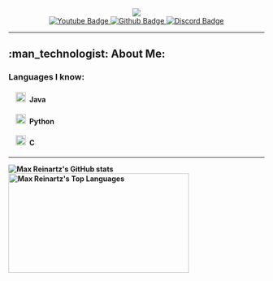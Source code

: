 <div align="center">
  <img src="./assets/BannerRounded100px.png"/>
</div>
<div id="badges" align="center">
  <a href="https://www.youtube.com/@Creeper7689/">
    <img src="https://img.shields.io/badge/YouTube-red?style=for-the-badge&logo=youtube&logoColor=white" alt="Youtube Badge"/>
  </a>
  <a href="https://www.github.com/MaxReinartz">
    <img src="https://img.shields.io/badge/Github-gray?style=for-the-badge&logo=github&logoColor=white" alt="Github Badge"/>
  </a>
  <a href="https://github.com/MaxReinartz#find-me-on-discord-maxreinartz">
    <img src="https://img.shields.io/badge/Discord-blue?style=for-the-badge&logo=discord&logoColor=white" alt="Discord Badge"/>
  </a>
</div>

---

<h2>:man_technologist: About Me: </h2>
<h3>Languages I know: </h3>
<h4>   <img src="./assets/Java-Dark.svg" width="20" height="20"> Java<h4>
<h4>   <img src="./assets/Python-Dark.svg" width="20" height="20"> Python<h4>
<h4>   <img src="./assets/C.svg" width="20" height="20"> C<h4>

---

<img src="https://github-readme-stats.vercel.app/api?username=maxreinartz&show_icons=true&theme=transparent&title_color=b19bd9&text_color=84ddd9&icon_color=c6dcf5" alt="Max Reinartz's GitHub stats">
<img src="https://github-readme-stats.vercel.app/api/top-langs/?username=maxreinartz&layout=compact&theme=transparent&title_color=b19bd9&text_color=84ddd9&icon_color=c6dcf5" width="355" height="196" alt="Max Reinartz's Top Languages">
<img src="https://github-readme-stats.vercel.app/api?username=maxreinartz&show_icons=true&theme=transparent&title_color=b19bd9&text_color=84ddd9&

---

<h6>Find me on discord @maxr.7689</h6>

<!--
**MaxReinartz/maxreinartz** is a ✨ _special_ ✨ repository because its `README.md` (this file) appears on your GitHub profile.
Here are some ideas to get you started:
- 🔭 I’m currently working on ...
- 🌱 I’m currently learning ...
- 👯 I’m looking to collaborate on ...
- 🤔 I’m looking for help with ...
- 💬 Ask me about ...
- 📫 How to reach me: ...
- 😄 Pronouns: ...
- ⚡ Fun fact: ...
-->